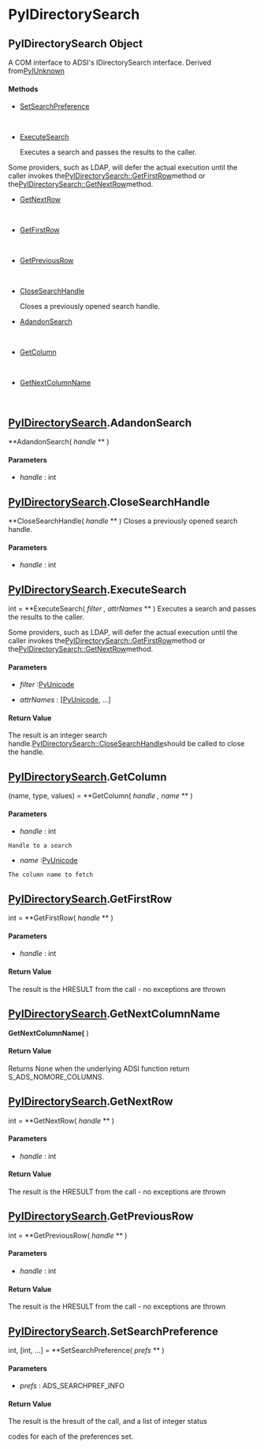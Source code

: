 # PyIDirectorySearch

## PyIDirectorySearch Object

A COM interface to ADSI's IDirectorySearch interface\.
Derived from[PyIUnknown](#pyiunknown)

#### Methods


  - [SetSearchPreference](PyIDirectorySearch.md#pyidirectorysearchsetsearchpreference)

    &nbsp;

  - [ExecuteSearch](PyIDirectorySearch.md#pyidirectorysearchexecutesearch)

    Executes a search and passes the results to the caller\. 

Some providers, such as LDAP, will defer the actual execution until the caller invokes the[PyIDirectorySearch::GetFirstRow](PyIDirectorySearch.md#pyidirectorysearchgetfirstrow)method or the[PyIDirectorySearch::GetNextRow](PyIDirectorySearch.md#pyidirectorysearchgetnextrow)method\.&nbsp;

  - [GetNextRow](PyIDirectorySearch.md#pyidirectorysearchgetnextrow)

    &nbsp;

  - [GetFirstRow](PyIDirectorySearch.md#pyidirectorysearchgetfirstrow)

    &nbsp;

  - [GetPreviousRow](PyIDirectorySearch.md#pyidirectorysearchgetpreviousrow)

    &nbsp;

  - [CloseSearchHandle](PyIDirectorySearch.md#pyidirectorysearchclosesearchhandle)

    Closes a previously opened search handle\.&nbsp;

  - [AdandonSearch](PyIDirectorySearch.md#pyidirectorysearchadandonsearch)

    &nbsp;

  - [GetColumn](PyIDirectorySearch.md#pyidirectorysearchgetcolumn)

    &nbsp;

  - [GetNextColumnName](PyIDirectorySearch.md#pyidirectorysearchgetnextcolumnname)

    &nbsp;

## [PyIDirectorySearch](#pyidirectorysearch)\.AdandonSearch

 **AdandonSearch\( *handle* ** \)


#### Parameters


  -  *handle* : int

    

## [PyIDirectorySearch](#pyidirectorysearch)\.CloseSearchHandle

 **CloseSearchHandle\( *handle* ** \)
Closes a previously opened search handle\.

#### Parameters


  -  *handle* : int

    

## [PyIDirectorySearch](#pyidirectorysearch)\.ExecuteSearch

int \= **ExecuteSearch\( *filter*  *, attrNames* ** \)
Executes a search and passes the results to the caller\. 

Some providers, such as LDAP, will defer the actual execution until the caller invokes the[PyIDirectorySearch::GetFirstRow](PyIDirectorySearch.md#pyidirectorysearchgetfirstrow)method or the[PyIDirectorySearch::GetNextRow](PyIDirectorySearch.md#pyidirectorysearchgetnextrow)method\.

#### Parameters


  -  *filter* :[PyUnicode](#pyunicode)

    

  -  *attrNames* : \[[PyUnicode](#pyunicode), \.\.\.\]

    

#### Return Value
The result is an integer search handle\.[PyIDirectorySearch::CloseSearchHandle](PyIDirectorySearch.md#pyidirectorysearchclosesearchhandle)should be called to close the handle\.

## [PyIDirectorySearch](#pyidirectorysearch)\.GetColumn

\(name, type, values\) \= **GetColumn\( *handle*  *, name* ** \)


#### Parameters


  -  *handle* : int

    Handle to a search

  -  *name* :[PyUnicode](#pyunicode)

    The column name to fetch

## [PyIDirectorySearch](#pyidirectorysearch)\.GetFirstRow

int \= **GetFirstRow\( *handle* ** \)


#### Parameters


  -  *handle* : int

    

#### Return Value
The result is the HRESULT from the call - no exceptions are thrown

## [PyIDirectorySearch](#pyidirectorysearch)\.GetNextColumnName

 **GetNextColumnName\(** \)


#### Return Value
Returns None when the underlying ADSI function return S\_ADS\_NOMORE\_COLUMNS\.

## [PyIDirectorySearch](#pyidirectorysearch)\.GetNextRow

int \= **GetNextRow\( *handle* ** \)


#### Parameters


  -  *handle* : int

    

#### Return Value
The result is the HRESULT from the call - no exceptions are thrown

## [PyIDirectorySearch](#pyidirectorysearch)\.GetPreviousRow

int \= **GetPreviousRow\( *handle* ** \)


#### Parameters


  -  *handle* : int

    

#### Return Value
The result is the HRESULT from the call - no exceptions are thrown

## [PyIDirectorySearch](#pyidirectorysearch)\.SetSearchPreference

int, \[int, \.\.\.\] \= **SetSearchPreference\( *prefs* ** \)


#### Parameters


  -  *prefs* : ADS\_SEARCHPREF\_INFO

    

#### Return Value
The result is the hresult of the call, and a list of integer status 

codes for each of the preferences set\.
